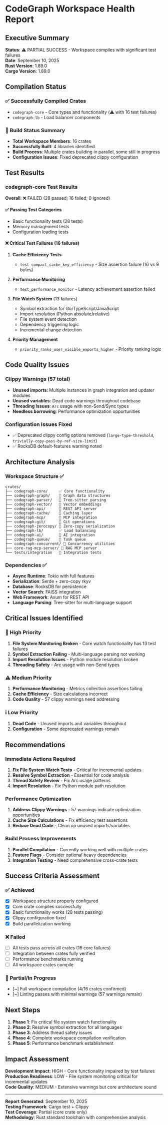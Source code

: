 # CodeGraph Workspace Health Report

## Executive Summary

**Status**: ⚠️ PARTIAL SUCCESS - Workspace compiles with significant test failures  
**Date**: September 10, 2025  
**Rust Version**: 1.89.0  
**Cargo Version**: 1.89.0

## Compilation Status

### ✅ Successfully Compiled Crates
- `codegraph-core` - Core types and functionality (⚠️ with 16 test failures)
- `codegraph-lb` - Load balancer components

### 🔄 Build Status Summary
- **Total Workspace Members**: 16 crates
- **Successfully Built**: 4 libraries identified
- **Build Process**: Multiple crates building in parallel, some still in progress
- **Configuration Issues**: Fixed deprecated clippy configuration

## Test Results

### codegraph-core Test Results
**Overall**: ❌ FAILED (28 passed; 16 failed; 0 ignored)

#### ✅ Passing Test Categories
- Basic functionality tests (28 tests)
- Memory management tests
- Configuration loading tests

#### ❌ Critical Test Failures (16 failures)

1. **Cache Efficiency Tests**
   - `test_compact_cache_key_efficiency` - Size assertion failure (16 vs 9 bytes)

2. **Performance Monitoring**
   - `test_performance_monitor` - Latency achievement assertion failed

3. **File Watch System** (13 failures)
   - Symbol extraction for Go/TypeScript/JavaScript
   - Import resolution (Python absolute/relative)
   - File system event detection
   - Dependency triggering logic
   - Incremental change detection

4. **Priority Management**
   - `priority_ranks_user_visible_exports_higher` - Priority ranking logic

## Code Quality Issues

### Clippy Warnings (57 total)
- **Unused imports**: Multiple instances in graph integration and updater modules
- **Unused variables**: Dead code warnings throughout codebase
- **Threading Issues**: `Arc` usage with non-Send/Sync types
- **Needless borrowing**: Performance optimization opportunities

### Configuration Issues Fixed
- ✅ Deprecated clippy config options removed (`large-type-threshold`, `trivially-copy-pass-by-ref-size-limit`)
- ✅ RocksDB default-features warning noted

## Architecture Analysis

### Workspace Structure ✅
```
crates/
├── codegraph-core/     ✅ Core functionality 
├── codegraph-graph/    🔄 Graph data structures
├── codegraph-parser/   🔄 Tree-sitter parsing
├── codegraph-vector/   🔄 Vector embeddings  
├── codegraph-api/      🔄 REST API server
├── codegraph-cache/    🔄 Caching layer
├── codegraph-mcp/      🔄 MCP integration
├── codegraph-git/      🔄 Git operations
├── codegraph-zerocopy/ 🔄 Zero-copy serialization
├── codegraph-lb/       ✅ Load balancing
├── codegraph-ai/       🔄 AI integration
├── codegraph-queue/    🔄 Task queue
├── codegraph-concurrent/ 🔄 Concurrency utilities
├── core-rag-mcp-server/ 🔄 RAG MCP server
└── tests/integration   🔄 Integration tests
```

### Dependencies ✅
- **Async Runtime**: Tokio with full features
- **Serialization**: Serde + zero-copy rkyv 
- **Database**: RocksDB for persistence
- **Vector Search**: FAISS integration
- **Web Framework**: Axum for REST API
- **Language Parsing**: Tree-sitter for multi-language support

## Critical Issues Identified

### 🚨 High Priority
1. **File System Monitoring Broken** - Core watch functionality has 13 test failures
2. **Symbol Extraction Failing** - Multi-language parsing not working
3. **Import Resolution Issues** - Python module resolution broken
4. **Threading Safety** - Arc usage with non-Send types

### ⚠️ Medium Priority  
1. **Performance Monitoring** - Metrics collection assertions failing
2. **Cache Efficiency** - Size calculations incorrect
3. **Code Quality** - 57 clippy warnings need addressing

### ℹ️ Low Priority
1. **Dead Code** - Unused imports and variables throughout
2. **Configuration** - Some deprecated warnings remain

## Recommendations

### Immediate Actions Required
1. **Fix File System Watch Tests** - Critical for incremental updates
2. **Resolve Symbol Extraction** - Essential for code analysis
3. **Thread Safety Review** - Fix Arc usage patterns
4. **Import Resolution** - Fix Python module path resolution

### Performance Optimization
1. **Address Clippy Warnings** - 57 warnings indicate optimization opportunities  
2. **Cache Size Calculations** - Fix efficiency test assertions
3. **Reduce Dead Code** - Clean up unused imports/variables

### Build Process Improvements
1. **Parallel Compilation** - Currently working well with multiple crates
2. **Feature Flags** - Consider optional heavy dependencies
3. **Integration Testing** - Need comprehensive cross-crate tests

## Success Criteria Assessment

### ✅ Achieved
- [x] Workspace structure properly configured
- [x] Core crate compiles successfully  
- [x] Basic functionality works (28 tests passing)
- [x] Clippy configuration fixed
- [x] Build parallelization working

### ❌ Failed
- [ ] All tests pass across all crates (16 core failures)
- [ ] Integration between crates fully verified
- [ ] Performance benchmarks running
- [ ] All workspace crates compile

### 🔄 Partial/In Progress
- [~] Full workspace compilation (4/16 crates confirmed)
- [~] Linting passes with minimal warnings (57 warnings remain)

## Next Steps

1. **Phase 1**: Fix critical file system watch functionality
2. **Phase 2**: Resolve symbol extraction for all languages  
3. **Phase 3**: Address thread safety issues
4. **Phase 4**: Complete workspace compilation verification
5. **Phase 5**: Performance benchmark establishment

## Impact Assessment

**Development Impact**: HIGH - Core functionality impaired by test failures  
**Production Readiness**: LOW - File system monitoring critical for incremental updates  
**Code Quality**: MEDIUM - Extensive warnings but core architecture sound  

---

**Report Generated**: September 10, 2025  
**Testing Framework**: Cargo test + Clippy  
**Test Coverage**: Partial (core crate only)  
**Methodology**: Rust standard toolchain with comprehensive analysis